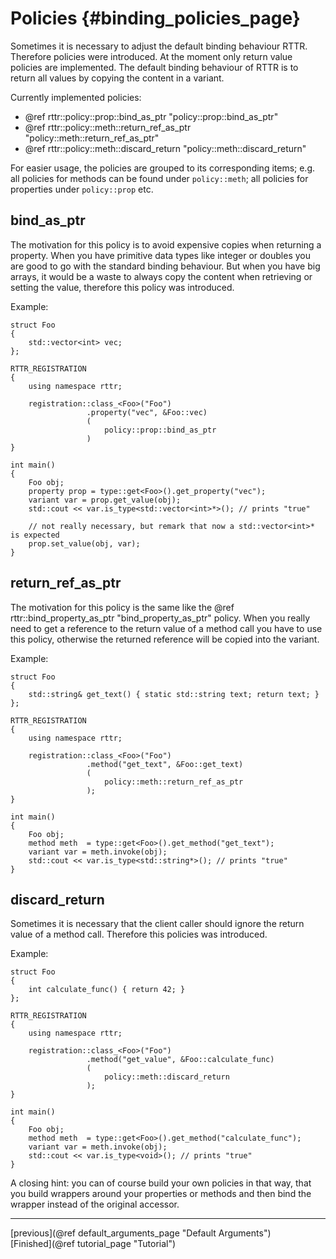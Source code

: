 Policies {#binding_policies_page}
========

Sometimes it is necessary to adjust the default binding behaviour RTTR. Therefore policies were introduced.
At the moment only return value policies are implemented.
The default binding behaviour of RTTR is to return all values by copying the content in a variant.

Currently implemented policies:
- @ref rttr::policy::prop::bind_as_ptr "policy::prop::bind_as_ptr"
- @ref rttr::policy::meth::return_ref_as_ptr "policy::meth::return_ref_as_ptr"
- @ref rttr::policy::meth::discard_return "policy::meth::discard_return"

For easier usage, the policies are grouped to its corresponding items; e.g. all policies for methods
can be found under `policy::meth`; all policies for properties under `policy::prop` etc.

bind_as_ptr
-----------
The motivation for this policy is to avoid expensive copies when returning a property.
When you have primitive data types like integer or doubles you are good to go with the standard binding behaviour.
But when you have big arrays, it would be a waste to always copy the content when retrieving or setting the value, therefore this policy was introduced.

Example:
~~~~{.cpp}
struct Foo
{
    std::vector<int> vec;
};

RTTR_REGISTRATION
{
    using namespace rttr;
    
    registration::class_<Foo>("Foo")
                 .property("vec", &Foo::vec)
                 (
                     policy::prop::bind_as_ptr
                 )
}

int main()
{
    Foo obj;
    property prop = type::get<Foo>().get_property("vec");
    variant var = prop.get_value(obj);
    std::cout << var.is_type<std::vector<int>*>(); // prints "true"
    
    // not really necessary, but remark that now a std::vector<int>* is expected
    prop.set_value(obj, var);
}
~~~~

return_ref_as_ptr
-----------------
The motivation for this policy is the same like the @ref rttr::bind_property_as_ptr "bind_property_as_ptr" policy.
When you really need to get a reference to the return value of a method call you have to use this policy,
otherwise the returned reference will be copied into the variant.

Example:

~~~~{.cpp}
struct Foo
{
    std::string& get_text() { static std::string text; return text; }
};

RTTR_REGISTRATION
{
    using namespace rttr;

    registration::class_<Foo>("Foo")
                 .method("get_text", &Foo::get_text)
                 (
                     policy::meth::return_ref_as_ptr
                 );
}

int main()
{
    Foo obj;
    method meth  = type::get<Foo>().get_method("get_text");
    variant var = meth.invoke(obj);
    std::cout << var.is_type<std::string*>(); // prints "true"
}
~~~~

discard_return
--------------
Sometimes it is necessary that the client caller should ignore the return value of a method call.
Therefore this policies was introduced.

Example:
~~~~{.cpp}
struct Foo
{
    int calculate_func() { return 42; }
};

RTTR_REGISTRATION
{
    using namespace rttr;

    registration::class_<Foo>("Foo")
                 .method("get_value", &Foo::calculate_func)
                 (
                     policy::meth::discard_return
                 );
}

int main()
{
    Foo obj;
    method meth  = type::get<Foo>().get_method("calculate_func");
    variant var = meth.invoke(obj);
    std::cout << var.is_type<void>(); // prints "true"
}
~~~~

A closing hint: you can of course build your own policies in that way, that you build wrappers around your properties or methods and 
then bind the wrapper instead of the original accessor.

<hr>

<div type="button" class="btn btn-default">[previous](@ref default_arguments_page "Default Arguments")</div><div class="btn btn-default">[Finished](@ref tutorial_page "Tutorial")</div>
